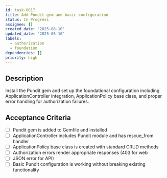 ```yaml
---
id: task-0017
title: Add Pundit gem and basic configuration
status: In Progress
assignee: []
created_date: '2025-08-10'
updated_date: '2025-08-10'
labels:
  - authorization
  - foundation
dependencies: []
priority: high
---
```


## Description

Install the Pundit gem and set up the foundational configuration including ApplicationController integration, ApplicationPolicy base class, and proper error handling for authorization failures.

## Acceptance Criteria

- [ ] Pundit gem is added to Gemfile and installed
- [ ] ApplicationController includes Pundit module and has rescue_from handler
- [ ] ApplicationPolicy base class is created with standard CRUD methods
- [ ] Authorization errors render appropriate responses (403 for web
- [ ] JSON error for API)
- [ ] Basic Pundit configuration is working without breaking existing functionality
